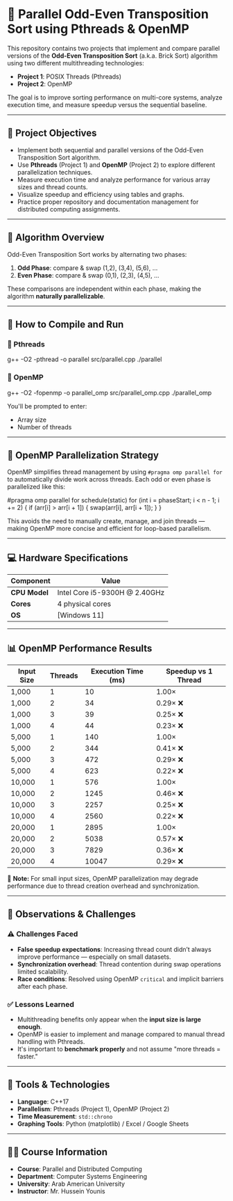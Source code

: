 
# 🧵 Parallel Odd-Even Transposition Sort using Pthreads & OpenMP

This repository contains two projects that implement and compare parallel versions of the **Odd-Even Transposition Sort** (a.k.a. Brick Sort) algorithm using two different multithreading technologies:

- **Project 1**: POSIX Threads (Pthreads)
- **Project 2**: OpenMP

The goal is to improve sorting performance on multi-core systems, analyze execution time, and measure speedup versus the sequential baseline.

---

## 📌 Project Objectives

- Implement both sequential and parallel versions of the Odd-Even Transposition Sort algorithm.
- Use **Pthreads** (Project 1) and **OpenMP** (Project 2) to explore different parallelization techniques.
- Measure execution time and analyze performance for various array sizes and thread counts.
- Visualize speedup and efficiency using tables and graphs.
- Practice proper repository and documentation management for distributed computing assignments.

---

## 🧠 Algorithm Overview

Odd-Even Transposition Sort works by alternating two phases:

1. **Odd Phase**: compare & swap (1,2), (3,4), (5,6), ...
2. **Even Phase**: compare & swap (0,1), (2,3), (4,5), ...

These comparisons are independent within each phase, making the algorithm **naturally parallelizable**.

---

## 🚀 How to Compile and Run

### 🔧 Pthreads

g++ -O2 -pthread -o parallel src/parallel.cpp
./parallel

### 🔧 OpenMP

g++ -O2 -fopenmp -o parallel_omp src/parallel_omp.cpp
./parallel_omp

You'll be prompted to enter:
- Array size
- Number of threads

---

## 🧠 OpenMP Parallelization Strategy

OpenMP simplifies thread management by using `#pragma omp parallel for` to automatically divide work across threads. Each odd or even phase is parallelized like this:

#pragma omp parallel for schedule(static)
for (int i = phaseStart; i < n - 1; i += 2) {
    if (arr[i] > arr[i + 1]) {
        swap(arr[i], arr[i + 1]);
    }
}

This avoids the need to manually create, manage, and join threads — making OpenMP more concise and efficient for loop-based parallelism.

---

## 💻 Hardware Specifications

| Component         | Value                                 |
|------------------|----------------------------------------|
| **CPU Model**     | Intel Core i5-9300H @ 2.40GHz          |
| **Cores**         | 4 physical cores                       |
| **OS**            | [Windows 11] |

---

## 📊 OpenMP Performance Results

| Input Size | Threads | Execution Time (ms) | Speedup vs 1 Thread |
|------------|---------|----------------------|----------------------|
| 1,000      | 1       | 10                   | 1.00×               |
| 1,000      | 2       | 34                   | 0.29× ❌            |
| 1,000      | 3       | 39                   | 0.25× ❌            |
| 1,000      | 4       | 44                   | 0.23× ❌            |
| 5,000      | 1       | 140                  | 1.00×               |
| 5,000      | 2       | 344                  | 0.41× ❌            |
| 5,000      | 3       | 472                  | 0.29× ❌            |
| 5,000      | 4       | 623                  | 0.22× ❌            |
| 10,000     | 1       | 576                  | 1.00×               |
| 10,000     | 2       | 1245                 | 0.46× ❌            |
| 10,000     | 3       | 2257                 | 0.25× ❌            |
| 10,000     | 4       | 2560                 | 0.22× ❌            |
| 20,000     | 1       | 2895                 | 1.00×               |
| 20,000     | 2       | 5038                 | 0.57× ❌            |
| 20,000     | 3       | 7829                 | 0.36× ❌            |
| 20,000     | 4       | 10047                | 0.29× ❌            |

📌 **Note:** For small input sizes, OpenMP parallelization may degrade performance due to thread creation overhead and synchronization.

---

## 🧩 Observations & Challenges

### ⚠️ Challenges Faced
- **False speedup expectations**: Increasing thread count didn’t always improve performance — especially on small datasets.
- **Synchronization overhead**: Thread contention during swap operations limited scalability.
- **Race conditions**: Resolved using OpenMP `critical` and implicit barriers after each phase.

### ✅ Lessons Learned
- Multithreading benefits only appear when the **input size is large enough**.
- OpenMP is easier to implement and manage compared to manual thread handling with Pthreads.
- It's important to **benchmark properly** and not assume "more threads = faster."

---

## 🔧 Tools & Technologies

- **Language**: C++17
- **Parallelism**: Pthreads (Project 1), OpenMP (Project 2)
- **Time Measurement**: `std::chrono`
- **Graphing Tools**: Python (matplotlib) / Excel / Google Sheets

---

## 👨‍🏫 Course Information

- **Course**: Parallel and Distributed Computing  
- **Department**: Computer Systems Engineering  
- **University**: Arab American University  
- **Instructor**: Mr. Hussein Younis

